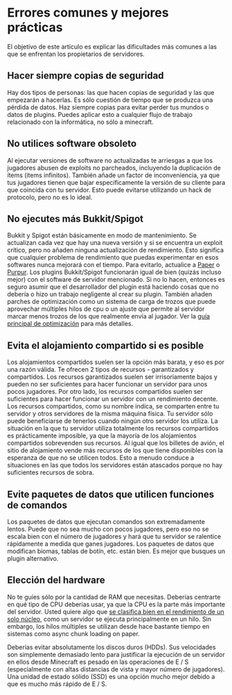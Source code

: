 # Errores comunes y mejores prácticas

El objetivo de este artículo es explicar las dificultades más comunes a las que se enfrentan los propietarios de servidores.

## Hacer siempre copias de seguridad
Hay dos tipos de personas: las que hacen copias de seguridad y las que empezarán a hacerlas. Es sólo cuestión de tiempo que se produzca una pérdida de datos. Haz siempre copias para evitar perder tus mundos o datos de plugins. Puedes aplicar esto a cualquier flujo de trabajo relacionado con la informática, no sólo a minecraft.

## No utilices software obsoleto
Al ejecutar versiones de software no actualizadas te arriesgas a que los jugadores abusen de exploits no parcheados, incluyendo la duplicación de ítems (ítems infinitos). También añade un factor de inconveniencia, ya que tus jugadores tienen que bajar específicamente la versión de su cliente para que coincida con tu servidor. Esto puede evitarse utilizando un hack de protocolo, pero no es lo ideal.

## No ejecutes más Bukkit/Spigot
Bukkit y Spigot están básicamente en modo de mantenimiento. Se actualizan cada vez que hay una nueva versión y si se encuentra un exploit crítico, pero no añaden ninguna actualización de rendimiento. Esto significa que cualquier problema de rendimiento que puedas experimentar en esos softwares nunca mejorará con el tiempo. Para evitarlo, actualice a [Paper](https://papermc.io/downloads) o [Purpur](https://purpurmc.org/downloads). Los plugins Bukkit/Spigot funcionarán igual de bien (quizás incluso mejor) con el software de servidor mencionado. Si no lo hacen, entonces es seguro asumir que el desarrollador del plugin está haciendo cosas que no debería o hizo un trabajo negligente al crear su plugin. También añaden parches de optimización como un sistema de carga de trozos que puede aprovechar múltiples hilos de cpu o un ajuste que permite al servidor marcar menos trozos de los que realmente envía al jugador. Ver la [guía principal de optimización](https://github.com/YouHaveTrouble/minecraft-optimization) para más detalles.

## Evita el alojamiento compartido si es posible
Los alojamientos compartidos suelen ser la opción más barata, y eso es por una razón válida. Te ofrecen 2 tipos de recursos - garantizados y compartidos. Los recursos garantizados suelen ser irrisoriamente bajos y pueden no ser suficientes para hacer funcionar un servidor para unos pocos jugadores. Por otro lado, los recursos compartidos suelen ser suficientes para hacer funcionar un servidor con un rendimiento decente. Los recursos compartidos, como su nombre indica, se comparten entre tu servidor y otros servidores de la misma máquina física. Tu servidor sólo puede beneficiarse de tenerlos cuando ningún otro servidor los utiliza. La situación en la que tu servidor utiliza totalmente los recursos compartidos es prácticamente imposible, ya que la mayoría de los alojamientos compartidos sobrevenden sus recursos. Al igual que los billetes de avión, el sitio de alojamiento vende más recursos de los que tiene disponibles con la esperanza de que no se utilicen todos. Esto a menudo conduce a situaciones en las que todos los servidores están atascados porque no hay suficientes recursos de sobra.

## Evite paquetes de datos que utilicen funciones de comandos
Los paquetes de datos que ejecutan comandos son extremadamente lentos. Puede que no sea mucho con pocos jugadores, pero eso no se escala bien con el número de jugadores y hará que tu servidor se ralentice rápidamente a medida que ganes jugadores. Los paquetes de datos que modifican biomas, tablas de botín, etc. están bien. Es mejor que busques un plugin alternativo.

## Elección del hardware
No te guíes sólo por la cantidad de RAM que necesitas. Deberías centrarte en qué tipo de CPU deberías usar, ya que la CPU es la parte más importante del servidor. Usted quiere algo que [se clasifica bien en el rendimiento de un solo núcleo](https://www.cpubenchmark.net/singleThread.html), como un servidor se ejecuta principalmente en un hilo. Sin embargo, los hilos múltiples se utilizan desde hace bastante tiempo en sistemas como async chunk loading on paper.

Deberías evitar absolutamente los discos duros (HDDs). Sus velocidades son simplemente demasiado lento para justificar la ejecución de un servidor en ellos desde Minecraft es pesado en las operaciones de E / S (especialmente con altas distancias de vista y mayor número de jugadores). Una unidad de estado sólido (SSD) es una opción mucho mejor debido a que es mucho más rápido de E / S.
